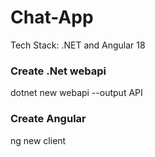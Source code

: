 # Chat-App
Tech Stack: .NET and Angular 18

### Create .Net webapi
dotnet new webapi --output API

### Create Angular 
ng new client
